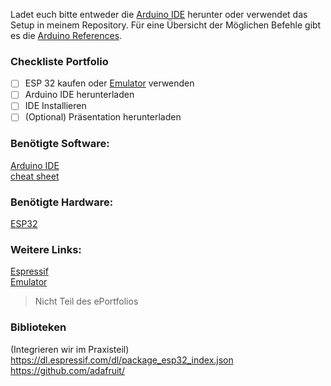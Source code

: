 Ladet euch bitte entweder die [Arduino IDE](https://www.arduino.cc/en/software) herunter oder verwendet das Setup in meinem Repository.
Für eine Übersicht der Möglichen Befehle gibt es die [Arduino References](https://www.arduino.cc/reference/de/).

### Checkliste Portfolio
- [ ] ESP 32 kaufen oder [Emulator](https://github.com/espressif/qemu) verwenden
- [ ] Arduino IDE herunterladen
- [ ] IDE Installieren
- [ ] (Optional) Präsentation herunterladen

### Benötigte Software:
[Arduino IDE](https://www.arduino.cc/en/software) <br />
[cheat sheet](https://www.arduino.cc/reference/de/) <br />

### Benötigte Hardware:
[ESP32](https://www.espressif.com/en/products/socs/esp32) <br />

### Weitere Links:
[Espressif](https://www.espressif.com/en/products/socs/esp32) <br />
[Emulator](https://github.com/espressif/qemu) <br />
> Nicht Teil des ePortfolios

### Biblioteken
(Integrieren wir im Praxisteil) <br />
https://dl.espressif.com/dl/package_esp32_index.json <br />
https://github.com/adafruit/ <br />
